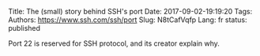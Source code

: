 Title: The (small) story behind SSH's port
Date: 2017-09-02-19:19:20
Tags: 
Authors: https://www.ssh.com/ssh/port
Slug: N8tCafVqfp
Lang: fr
status: published

Port 22 is reserved for SSH protocol, and its creator explain why.
